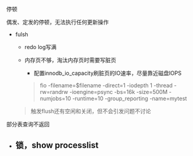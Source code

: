 停顿

偶发、定发的停顿，无法执行任何更新操作

- fulsh

  - redo log写满

  - 内存页不够，淘汰内存页时需要写脏页

    - 配置innodb_io_capacity刷脏页的IO速率，尽量靠近磁盘IOPS

    > fio -filename=$filename -direct=1 -iodepth 1 -thread -rw=randrw -ioengine=psync -bs=16k -size=500M -numjobs=10 -runtime=10 -group_reporting -name=mytest

  > 触发flush还有空闲和关闭，但不会引发问题不讨论

部分表查询不返回

- 锁，show processlist
  - 